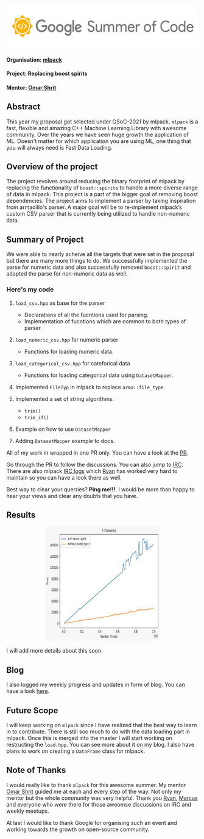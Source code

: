 <p align="center">
  <img width="556" height="112" src="https://github.com/heisenbuug/GSoC-2021-Work-Report/blob/main/src/logo.png">
</p>

#### Organisation: [mlpack](https://github.com/mlpack)

#### Project: Replacing boost spirits

#### Mentor: [Omar Shrit](https://github.com/shrit)

## Abstract

This year my proposal got selected under GSoC-2021 by mlpack. `mlpack` is a fast, flexible and amazing C++ Machine Learning Library with awesome community. Over the years we have seen huge growth the application of ML. Doesn't matter for which application you are using ML, one thing that you will always need is Fast Data Loading.

## Overview of the project

The project revolves around reducing the binary footprint of mlpack by replacing the functionality of `boost::spirits` to handle a more diverse range of data in mlpack. This project is a part of the bigger goal of removing boost dependencies. The project aims to implement a parser by taking inspiration from armadillo's parser. A major goal will be to re-implement mlpack’s custom CSV parser that is currently being utilized to handle non-numeric data.

## Summary of Project

We were able to nearly acheive all the targets that were set in the proposal but there are many more things to do. We successfully implemented the parse for numeric data and also successfully removed `boost::spirit` and adapted the parse for non-numeric data as well.

### Here's my code

1. `load_csv.hpp` as base for the parser
    * Declarations of all the fucntions used for parsing.
    * Implementation of fucntions which are common to both types of parser.

2. `load_numeric_csv.hpp` for numeric parser
    * Functions for loading numeric data.

3. `load_categorical_csv.hpp` for cateforical data
    * Functions for loading categorical data using `DatasetMapper`.

4. Implemented `FileTyp` in mlpack to replace `arma::file_type`.

5. Implemented a set of string algorithms.
    * `trim()`
    * `trim_if()`

6. Example on how to use `DatasetMapper`

7. Adding `DatasetMapper` example to docs.

All of my work in wrapped in one PR only. You can have a look at the [PR](https://github.com/mlpack/mlpack/pull/2942).

Go through the PR to follow the discussions. You can also jump to [IRC](https://gitter.im/mlpack/mlpack). There are also mlpack [IRC logs](https://www.mlpack.org/irc/logs-all.html) which [Ryan](https://github.com/rcurtin) has worked very hard to maintain so you can have a look there as well.

 Best way to clear your querries? **Ping me!!!**. I would be more than happy to hear your views and clear any doubts that you have.

## Results
<p align="center">
  <img width="300" height="300" src="https://github.com/heisenbuug/GSoC-2021-Work-Report/blob/main/src/speedup.jpeg">
</p>

I will add more details about this soon.

## Blog

I also logged my weekly progress and updates in form of blog. You can have a look [here](https://heisenbuug.github.io/).

## Future Scope

I will keep working on `mlpack` since I have realized that the best way to learn in to contribute. There is still soo much to do with the data loading part in mlpack. Once this is merged into the master I will start working on restructing the `load.hpp`. You can see more about it on my blog. I also have plans to work on creating a `DataFrame` class for mlpack.

## Note of Thanks

I would really like to thank `mlpack` for this awesome summer. My mentor [Omar Shrit](https://github.com/shrit) guided me at each and every step of the way. Not only my mentor but the whole community was very helpful. Thank you [Ryan](https://github.com/rcurtin), [Marcus](https://github.com/zoq) and everyone who were there for those aweomse discussions on IRC and weekly meetups.

At last I would like to thank Google for organising such an event and working towards the growth on open-source community.

























